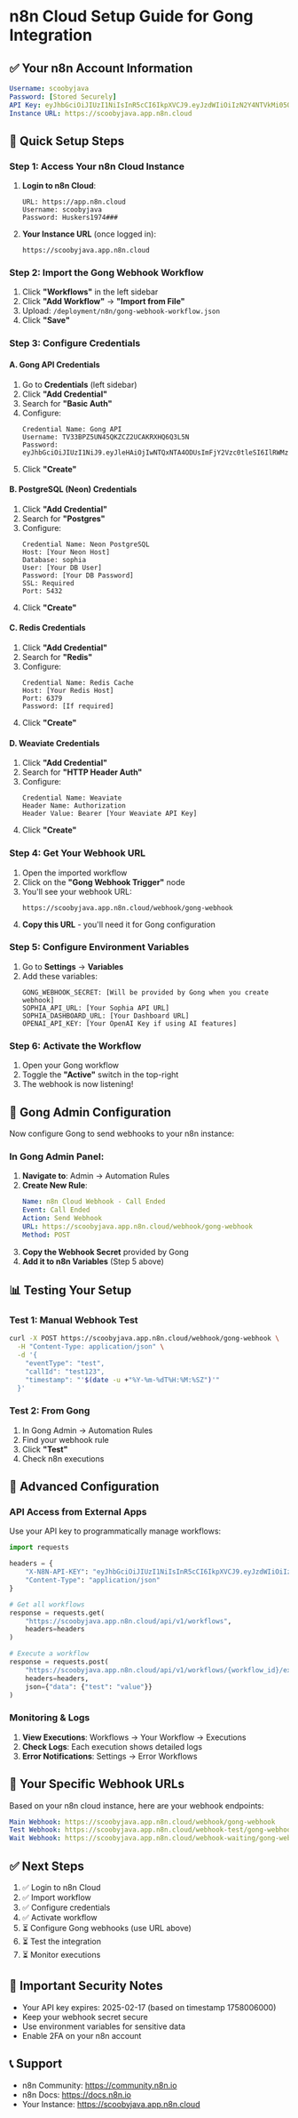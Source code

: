 # n8n Cloud Setup Guide for Gong Integration

## ✅ Your n8n Account Information

```yaml
Username: scoobyjava
Password: [Stored Securely]
API Key: eyJhbGciOiJIUzI1NiIsInR5cCI6IkpXVCJ9.eyJzdWIiOiIzN2Y4NTVkMi05ODIwLTQ2ZmMtYjlhMS1kMjdlN2ZhMGQ3MDIiLCJpc3MiOiJuOG4iLCJhdWQiOiJwdWJsaWMtYXBpIiwiaWF0IjoxNzUwMjgyMjU5LCJleHAiOjE3NTgwMDYwMDB9.5uLdSTZdIwlSld3WpVGC0TVm97vvzXs3y44FNeRm3N8
Instance URL: https://scoobyjava.app.n8n.cloud
```

## 🚀 Quick Setup Steps

### Step 1: Access Your n8n Cloud Instance

1. **Login to n8n Cloud**:
   ```
   URL: https://app.n8n.cloud
   Username: scoobyjava
   Password: Huskers1974###
   ```

2. **Your Instance URL** (once logged in):
   ```
   https://scoobyjava.app.n8n.cloud
   ```

### Step 2: Import the Gong Webhook Workflow

1. Click **"Workflows"** in the left sidebar
2. Click **"Add Workflow"** → **"Import from File"**
3. Upload: `/deployment/n8n/gong-webhook-workflow.json`
4. Click **"Save"**

### Step 3: Configure Credentials

#### A. Gong API Credentials
1. Go to **Credentials** (left sidebar)
2. Click **"Add Credential"**
3. Search for **"Basic Auth"**
4. Configure:
   ```
   Credential Name: Gong API
   Username: TV33BPZ5UN45QKZCZ2UCAKRXHQ6Q3L5N
   Password: eyJhbGciOiJIUzI1NiJ9.eyJleHAiOjIwNTQxNTA4ODUsImFjY2Vzc0tleSI6IlRWMzNCUFo1VU40NVFLWkNaMlVDQUtSWEhRNlEzTDVOIn0.zgPvDQQIvU1kvF_9ctjcKuqC5xKhlpZo7MH5v7AYufU
   ```
5. Click **"Create"**

#### B. PostgreSQL (Neon) Credentials
1. Click **"Add Credential"**
2. Search for **"Postgres"**
3. Configure:
   ```
   Credential Name: Neon PostgreSQL
   Host: [Your Neon Host]
   Database: sophia
   User: [Your DB User]
   Password: [Your DB Password]
   SSL: Required
   Port: 5432
   ```
4. Click **"Create"**

#### C. Redis Credentials
1. Click **"Add Credential"**
2. Search for **"Redis"**
3. Configure:
   ```
   Credential Name: Redis Cache
   Host: [Your Redis Host]
   Port: 6379
   Password: [If required]
   ```
4. Click **"Create"**

#### D. Weaviate Credentials
1. Click **"Add Credential"**
2. Search for **"HTTP Header Auth"**
3. Configure:
   ```
   Credential Name: Weaviate
   Header Name: Authorization
   Header Value: Bearer [Your Weaviate API Key]
   ```
4. Click **"Create"**

### Step 4: Get Your Webhook URL

1. Open the imported workflow
2. Click on the **"Gong Webhook Trigger"** node
3. You'll see your webhook URL:
   ```
   https://scoobyjava.app.n8n.cloud/webhook/gong-webhook
   ```
4. **Copy this URL** - you'll need it for Gong configuration

### Step 5: Configure Environment Variables

1. Go to **Settings** → **Variables**
2. Add these variables:
   ```
   GONG_WEBHOOK_SECRET: [Will be provided by Gong when you create webhook]
   SOPHIA_API_URL: [Your Sophia API URL]
   SOPHIA_DASHBOARD_URL: [Your Dashboard URL]
   OPENAI_API_KEY: [Your OpenAI Key if using AI features]
   ```

### Step 6: Activate the Workflow

1. Open your Gong workflow
2. Toggle the **"Active"** switch in the top-right
3. The webhook is now listening!

## 🔗 Gong Admin Configuration

Now configure Gong to send webhooks to your n8n instance:

### In Gong Admin Panel:

1. **Navigate to**: Admin → Automation Rules
2. **Create New Rule**:
   ```yaml
   Name: n8n Cloud Webhook - Call Ended
   Event: Call Ended
   Action: Send Webhook
   URL: https://scoobyjava.app.n8n.cloud/webhook/gong-webhook
   Method: POST
   ```
3. **Copy the Webhook Secret** provided by Gong
4. **Add it to n8n Variables** (Step 5 above)

## 📊 Testing Your Setup

### Test 1: Manual Webhook Test
```bash
curl -X POST https://scoobyjava.app.n8n.cloud/webhook/gong-webhook \
  -H "Content-Type: application/json" \
  -d '{
    "eventType": "test",
    "callId": "test123",
    "timestamp": "'$(date -u +"%Y-%m-%dT%H:%M:%SZ")'"
  }'
```

### Test 2: From Gong
1. In Gong Admin → Automation Rules
2. Find your webhook rule
3. Click **"Test"**
4. Check n8n executions

## 🔧 Advanced Configuration

### API Access from External Apps

Use your API key to programmatically manage workflows:

```python
import requests

headers = {
    "X-N8N-API-KEY": "eyJhbGciOiJIUzI1NiIsInR5cCI6IkpXVCJ9.eyJzdWIiOiIzN2Y4NTVkMi05ODIwLTQ2ZmMtYjlhMS1kMjdlN2ZhMGQ3MDIiLCJpc3MiOiJuOG4iLCJhdWQiOiJwdWJsaWMtYXBpIiwiaWF0IjoxNzUwMjgyMjU5LCJleHAiOjE3NTgwMDYwMDB9.5uLdSTZdIwlSld3WpVGC0TVm97vvzXs3y44FNeRm3N8",
    "Content-Type": "application/json"
}

# Get all workflows
response = requests.get(
    "https://scoobyjava.app.n8n.cloud/api/v1/workflows",
    headers=headers
)

# Execute a workflow
response = requests.post(
    "https://scoobyjava.app.n8n.cloud/api/v1/workflows/{workflow_id}/execute",
    headers=headers,
    json={"data": {"test": "value"}}
)
```

### Monitoring & Logs

1. **View Executions**: Workflows → Your Workflow → Executions
2. **Check Logs**: Each execution shows detailed logs
3. **Error Notifications**: Settings → Error Workflows

## 🎯 Your Specific Webhook URLs

Based on your n8n cloud instance, here are your webhook endpoints:

```yaml
Main Webhook: https://scoobyjava.app.n8n.cloud/webhook/gong-webhook
Test Webhook: https://scoobyjava.app.n8n.cloud/webhook-test/gong-webhook
Wait Webhook: https://scoobyjava.app.n8n.cloud/webhook-waiting/gong-webhook
```

## ✅ Next Steps

1. ✅ Login to n8n Cloud
2. ✅ Import workflow
3. ✅ Configure credentials
4. ✅ Activate workflow
5. ⏳ Configure Gong webhooks (use URL above)
6. ⏳ Test the integration
7. ⏳ Monitor executions

## 🚨 Important Security Notes

- Your API key expires: 2025-02-17 (based on timestamp 1758006000)
- Keep your webhook secret secure
- Use environment variables for sensitive data
- Enable 2FA on your n8n account

## 📞 Support

- n8n Community: https://community.n8n.io
- n8n Docs: https://docs.n8n.io
- Your Instance: https://scoobyjava.app.n8n.cloud